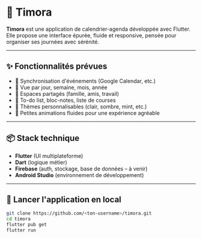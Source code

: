 # 📆 Timora

**Timora** est une application de calendrier-agenda développée avec Flutter.  
Elle propose une interface épurée, fluide et responsive, pensée pour organiser ses journées avec sérénité.

---

## ✨ Fonctionnalités prévues

- 🔄 Synchronisation d'événements (Google Calendar, etc.)
- 📅 Vue par jour, semaine, mois, année
- 👥 Espaces partagés (famille, amis, travail)
- 📝 To-do list, bloc-notes, liste de courses
- 🎨 Thèmes personnalisables (clair, sombre, mint, etc.)
- 💬 Petites animations fluides pour une expérience agréable

---

## 📦 Stack technique

- **Flutter** (UI multiplateforme)
- **Dart** (logique métier)
- **Firebase** (auth, stockage, base de données – à venir)
- **Android Studio** (environnement de développement)

---

## 🚀 Lancer l'application en local

```bash
git clone https://github.com/<ton-username>/timora.git
cd timora
flutter pub get
flutter run
